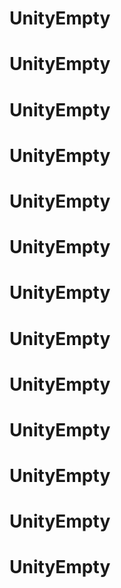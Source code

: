 # UnityEmpty
# UnityEmpty
# UnityEmpty
# UnityEmpty
# UnityEmpty
# UnityEmpty
# UnityEmpty
# UnityEmpty
# UnityEmpty
# UnityEmpty
# UnityEmpty
# UnityEmpty
# UnityEmpty
